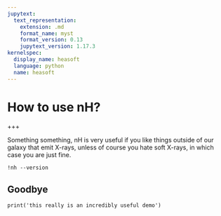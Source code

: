 ```yaml
---
jupytext:
  text_representation:
    extension: .md
    format_name: myst
    format_version: 0.13
    jupytext_version: 1.17.3
kernelspec:
  display_name: heasoft
  language: python
  name: heasoft
---
```


# How to use nH?

+++

Something something, nH is very useful if you like things outside of our galaxy that emit X-rays, unless of course you hate soft X-rays, in which case you are just fine.

```{code-cell} ipython3
!nh --version
```

## Goodbye

```{code-cell} ipython3
print('this really is an incredibly useful demo')
```
